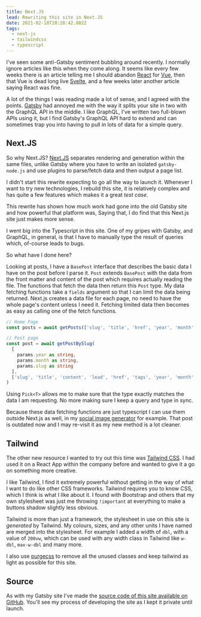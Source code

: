 ```yaml
---
title: Next.JS
lead: Rewriting this site in Next.JS
date: 2021-02-18T20:28:42.802Z
tags:
  - next-js
  - tailwindcss
  - typescript
---
```


I've seen some anti-Gatsby sentiment bubbling around recently. I normally ignore articles like this when they come along. It seems like every few weeks there is an article telling me I should abandon [React](https://reactjs.org/) for [Vue](https://vuejs.org/), then that Vue is dead long live [Svelte](https://svelte.dev/), and a few weeks later another article saying React was fine. 

A lot of the things I was reading made a lot of sense, and I agreed with the points. [Gatsby](https://www.gatsbyjs.com/) had annoyed me with the way it splits your site in two with the GraphQL API in the middle. I like GraphQL, I've written two full-blown APIs using it, but I find Gatsby's GraphQL API hard to extend and can sometimes trap you into having to pull in lots of data for a simple query.

## Next.JS

So why Next.JS? [Next.JS](https://nextjs.org/) separates rendering and generation within the same files, unlike Gatsby where you have to write an isolated `gatsby-node.js` and use plugins to parse/fetch data and then output a page list.

I didn't start this rewrite expecting to go all the way to launch it. Whenever I want to try new technologies, I rebuild this site, it is relatively complex and has quite a few features which makes it a great _test case_. 

This rewrite has shown how much work had gone into the old Gatsby site and how powerful that platform was, Saying that, I do find that this Next.js site just makes more sense.

I went big into the Typescript in this site. One of my gripes with Gatsby, and GraphQL, in general, is that I have to manually type the result of queries which, of-course leads to bugs. 

So what have I done here?

Looking at posts, I have a `BasePost` interface that describes the basic data I have on the post before I parse it. `Post` extends `BasePost` with the data from the front matter and content of the post which requires actually reading the file. The functions that fetch the data then return this `Post` type. My data fetching functions take a `fields` argument so that I can limit the data being returned. Next.js creates a data file for each page, no need to have the whole page's content unless I need it. Fetching limited data then becomes as easy as calling one of the fetch functions.

```ts
// Home Page
const posts = await getPosts(['slug', 'title', 'href', 'year', 'month', 'day', 'lead'])

// Post page
const post = await getPostBySlug(
  [
    params.year as string,
    params.month as string,
    params.slug as string
  ], 
  ['slug', 'title', 'content', 'lead', 'href', 'tags', 'year', 'month', 'day']
)
```

Using `Pick<T>` allows me to make sure that the type exactly matches the data I am requesting. No more making sure I keep a query and type in sync.

Because these data fetching functions are just typescript I can use them outside Next.js as well, in my [social image generator](/2019/01/generated-social-images) for example. That post is outdated now and I may re-visit it as my new method is a lot cleaner.

## Tailwind

The other new resource I wanted to try out this time was [Tailwind CSS](https://tailwindcss.com/). I had used it on a React App within the company before and wanted to give it a go on something more creative.

I like Tailwind, I find it extremely powerful without getting in the way of what I want to do like other CSS frameworks. Tailwind requires you to know CSS, which I think is what I like about it. I found with Bootstrap and others that my own stylesheet was just me throwing `!important` at everything to make a buttons shadow slightly less obvious.

Tailwind is more than just a framework, the stylesheet in use on this site is _generated_ by Tailwind. My colours, sizes, and any other units I have named are merged into the stylesheet. For example I added a width of `dbl`, with a value of `200vw`, which can be used with any width class in Tailwind like `w-dbl`, `max-w-dbl` and many more.

I also use [purgecss](https://purgecss.com/) to remove all the unused classes and keep tailwind as light as possible for this site.

## Source

As with my Gatsby site I've made the [source code of this site available on GitHub](https://github.com/Arcath/arcath.net-next). You'll see my process of developing the site as I kept it private until launch.